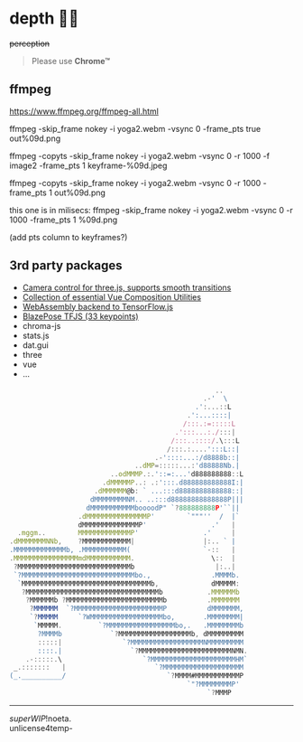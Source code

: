 # depth 🧘‍♀️

~~perception~~

> Please use **Chrome™**

## ffmpeg

https://www.ffmpeg.org/ffmpeg-all.html

ffmpeg -skip_frame nokey -i yoga2.webm -vsync 0 -frame_pts true out%09d.png

ffmpeg -copyts -skip_frame nokey -i yoga2.webm -vsync 0 -r 1000 -f image2 -frame_pts 1 keyframe-%09d.jpeg

ffmpeg -copyts -skip_frame nokey -i yoga2.webm -vsync 0 -r 1000 -frame_pts 1 out%09d.png

this one is in milisecs:
ffmpeg -skip_frame nokey -i yoga2.webm -vsync 0 -r 1000 -frame_pts 1 %09d.png


(add pts column to keyframes?)



## 3rd party packages

- [Camera control for three.js, supports smooth transitions](https://github.com/yomotsu/camera-controls)
- [Collection of essential Vue Composition Utilities](https://vueuse.org/)
- [WebAssembly backend to TensorFlow.js](https://github.com/tensorflow/tfjs/tree/master/tfjs-backend-wasm)
- [BlazePose TFJS (33 keypoints)](https://github.com/tensorflow/tfjs-models/tree/master/pose-detection/src/blazepose_tfjs)
- chroma-js
- stats.js
- dat.gui
- three
- vue
- ...

```js
                                                   ..
                                                .-'  \
                                              .':...::L
                                            .':...::::|
                                           /:::.:=:::::L
                                         .':::...:./:::|
                                        /:::..::::/.\:::L
                                       /:::.:....':::L::|
                                    .-'::::...:/d8888b::|
                               ..dMP=:::::...:'d88888Nb.|
                         ..odMMMP.:.'::=:...'d888888888::L
                       .dMMMMMP..: .:':::.d888888888888I:|
                     .dMMMMMM@b: ` ...:::d8888888888888::|
                    dMMMMMMMMNM.. ..:::d88888888888888P|||
                   dMMMMMMMMMMMboooodP" `?888888888P'``||
                 .dMMMMMMMMMMMMMMMP'        `"""''  /  |`
                 dMMMMMMMMMMMMMMP'                .'   |
  .mggm..        MMMMMMMMMMMMMP'                .'     |
.dMMMMMMMNNb,    ?MMMMMMMMMMMM|                 |:.. ` |
.MMMMMMMMMMMMMb, .MMMMMMMMMMM(                  `-::   |
.MMMMMMMMMMMMMMMMmdMMMMMMMMMMM.                   \::  |
 ?MMMMMMMMMMMMMMMMMMMMMMMMMMMMb                    |:..|
 `?MMMMMMMMMMMMMMMMMMMMMMMMMMMMbo.,               .MMMMb.
  `MMMMMMMMMMMMMMMMMMMMMMMMMMMMMMMMb,             dMMMMM:
   ?MMMMMMMMMMMMMMMMMMMMMMMMMMMMMMMMMb           .MMMMMMb
    ?MMMMMMb ?MMMMMMMMMMMMMMMMMMMMMMMMb          .MMMMMMM
     ?MMMMMM  `?MMMMMMMMMMMMMMMMMMMMMMP          dMMMMMMM,
     `?MMMMM     `?WMMMMMMMMMMMMMMMMMMbo,       .MMMMMMMM|
      `MMMMM.         `?MMMMMMMMMMMMMMMMMbo,.   .MMMMMMMMb
       ?MMMMb            `?MMMMMMMMMMMMMMMMMMb, dMMMMMMMMM
       :::::|               `?MMMMMMMMMMMMMMMMMMNMMMMMMMMM
       ::::.|                 `?MMMMMMMMMMMMMMMMMMMMMMMNMN.
    .-:::::.\                    `?MMMMMMMMMMMMMMMMMMMMMHM`
 _.:::::::   |                      `?MMMMMMMMMMMMMMMMMMMM
(_.__________/                         `?MMMM#MMMMMMMMMMMP
                                            `"?MMMMMMMMP'
                                                 `?MMMP
```

---
_superWIP_!noeta.\
unlicense4temp-